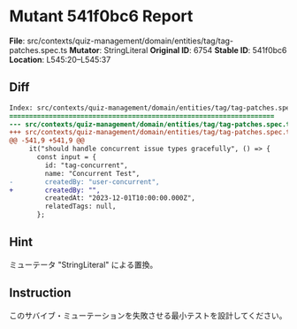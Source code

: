 # Mutant 541f0bc6 Report

**File**: src/contexts/quiz-management/domain/entities/tag/tag-patches.spec.ts
**Mutator**: StringLiteral
**Original ID**: 6754
**Stable ID**: 541f0bc6
**Location**: L545:20–L545:37

## Diff

```diff
Index: src/contexts/quiz-management/domain/entities/tag/tag-patches.spec.ts
===================================================================
--- src/contexts/quiz-management/domain/entities/tag/tag-patches.spec.ts	original
+++ src/contexts/quiz-management/domain/entities/tag/tag-patches.spec.ts	mutated #6754
@@ -541,9 +541,9 @@
     it("should handle concurrent issue types gracefully", () => {
       const input = {
         id: "tag-concurrent",
         name: "Concurrent Test",
-        createdBy: "user-concurrent",
+        createdBy: "",
         createdAt: "2023-12-01T10:00:00.000Z",
         relatedTags: null,
       };
```

## Hint

ミューテータ "StringLiteral" による置換。

## Instruction

このサバイブ・ミューテーションを失敗させる最小テストを設計してください。
